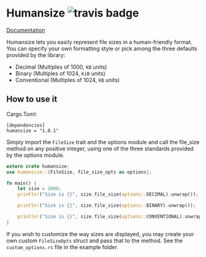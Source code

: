 # **Humansize** ![travis badge](https://travis-ci.org/LeopoldArkham/humansize.svg?branch=master)

[Documentation](https://docs.rs/humansize/0.1.0/humansize/)

Humansize lets you easily represent file sizes in a human-friendly format.
You can specify your own formatting style or pick among the three defaults provided
by the library:

* Decimal (Multiples of 1000, `KB` units)
* Binary (Multiples of 1024, `KiB` units)
* Conventional (Multiples of 1024, `KB` units)

## How to use it

Cargo.Toml:
```
[dependencies]
humansize = "1.0.1"
```

Simply import the `FileSize` trait and the options module and call the
file_size method on any positive integer, using one of the three standards
provided by the options module.

```rust
extern crate humansize;
use humansize::{FileSize, file_size_opts as options};

fn main() {
	let size = 1000;
	println!("Size is {}", size.file_size(options::DECIMAL).unwrap());

	println!("Size is {}", size.file_size(options::BINARY).unwrap());

	println!("Size is {}", size.file_size(options::CONVENTIONAL).unwrap());
}
```

If you wish to customize the way sizes are displayed, you may create your own custom `FileSizeOpts` struct
and pass that to the method. See the `custom_options.rs` file in the example folder.
